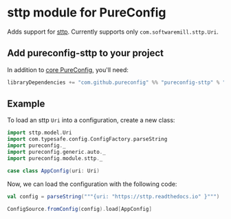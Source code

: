 # sttp module for PureConfig

Adds support for [sttp](https://github.com/softwaremill/sttp). Currently supports only `com.softwaremill.sttp.Uri`.

## Add pureconfig-sttp to your project

In addition to [core PureConfig](https://github.com/pureconfig/pureconfig), you'll need:

```scala
libraryDependencies += "com.github.pureconfig" %% "pureconfig-sttp" % "0.14.0"
```

## Example

To load an sttp `Uri` into a configuration, create a new class:

```scala mdoc:silent
import sttp.model.Uri
import com.typesafe.config.ConfigFactory.parseString
import pureconfig._
import pureconfig.generic.auto._
import pureconfig.module.sttp._

case class AppConfig(uri: Uri)
```

Now, we can load the configuration with the following code:

```scala mdoc:to-string
val config = parseString("""{uri: "https://sttp.readthedocs.io" }""")

ConfigSource.fromConfig(config).load[AppConfig]
```
